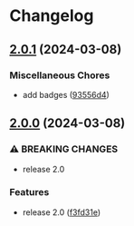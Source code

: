 # Changelog

## [2.0.1](https://github.com/nlemoine/timber-dump-extension/compare/2.0.0...v2.0.1) (2024-03-08)


### Miscellaneous Chores

* add badges ([93556d4](https://github.com/nlemoine/timber-dump-extension/commit/93556d47f058109d0790d8427156888d9444d922))

## [2.0.0](https://github.com/nlemoine/timber-dump-extension/compare/v1.0.0...v2.0.0) (2024-03-08)


### ⚠ BREAKING CHANGES

* release 2.0

### Features

* release 2.0 ([f3fd31e](https://github.com/nlemoine/timber-dump-extension/commit/f3fd31eb5a10bce468298421e060840a074ee612))
